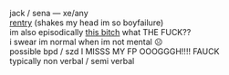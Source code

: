 jack / sena — xe/any  
[rentry](https://rentry.org/littlegemini) (shakes my head im so boyfailure)  
im also episodically [this bitch](https://ensemble-stars.fandom.com/wiki/Izumi_Sena) what THE FUCK??  
i swear im normal when im not mental ☹️  
possible bpd / szd I MISSS MY FP OOOGGGH!!!! FAUCK  
typically non verbal / semi verbal
